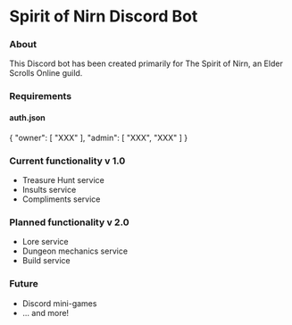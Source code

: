 # Spirit of Nirn Discord Bot

### About

This Discord bot has been created primarily for The Spirit of Nirn, an Elder Scrolls Online guild.

### Requirements
#### auth.json
{
"owner": [
"XXX"
],
"admin": [
"XXX",
"XXX"
]
}

### Current functionality v 1.0

* Treasure Hunt service
* Insults service
* Compliments service

### Planned functionality v 2.0

* Lore service
* Dungeon mechanics service
* Build service

### Future

* Discord mini-games
* ... and more!